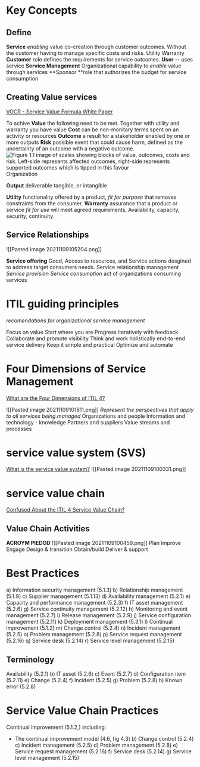 # Key Concepts
## Define
**Service** *enabling* value co-creation through customer outcomes. Without the customer having to manage specific costs and risks.
Utility
Warranty
**Customer** role defines the requirements for service outcomes.
**User** -- uses service
**Service Management** Organizational capability to *enable* value through services
**Sponsor **role that authorizes the budget for service consumption
## Creating Value services 
[VOCR - Service Value Formula White Paper](https://www.axelos.com/resource-hub/white-paper/itil-4-and-vocr-the-service-value-formula)

To achive **Value** the following need to be met. Together with utility and warranty you have value
 	**Cost** can be non-monitary terms spent on an activity or resources
	**Outcome** a result for a stakeholder enabled by one or more outputs
	**Risk**  possible event that could cause harm, defined as the uncertainty of an outcome with a negative outcome.
![Figure 1.1 image of scales showing blocks of value, outcomes, costs and risk.  Left-side represents affected outcomes, right-side represents supported outcomes which is tipped in this favour](https://eu-images.contentstack.com/v3/assets/blt0bc74001569a8a62/bltb79f104c0cd5d843/60100cea4b3bc10c1955971f/figure-1-1-itil-vocr-600x521.gif)
Organization  
	
**Output** deliverable tangible, or intangible  
	
**Utility**  functionality offered by a product, *fit for purpose* that removes constraints from the consumer.
**Warranty** assurance that a product or service *fit for use* will meet agreed requirements, Availability, capacity, security, continuity

## Service Relationships
![[Pasted image 20211109105204.png]]

**Service offering** Good, Access to resources, and Service actions desgined to address target consumers needs.
Service relationship management  
*Service provision* 
*Service consumption* act of organizations consuming services
# ITIL guiding principles
*recomendations for organizational service management*

Focus on value 
Start where you are 
Progress iteratively with feedback  
Collaborate and promote visibility
Think and work holistically  end-to-end service delivery 
Keep it simple and practical 
Optimize and automate
# Four Dimensions of Service Management
[What are the Four Dimensions of ITIL 4?](https://info.axiossystems.com/blog/what-are-the-four-dimensions-of-itil-4)

![[Pasted image 20211109101811.png]]
*Represent the perspectives that apply to all services being managed*
Organizations and people
Information and technology - knowledge 
Partners and suppliers 
Value streams and processes
# service value system (SVS)
[What is the service value system?](https://info.axiossystems.com/blog/what-is-the-itil4-service-value-system)
![[Pasted image 20211109100331.png]]
# service value chain
[Confused About the ITIL 4 Service Value Chain?](https://info.axiossystems.com/blog/itil-4-service-value-chain)

## Value Chain Activities
**ACROYM PIEDOD**
![[Pasted image 20211109100459.png]]
Plan
Improve
Engage 
Design & transition
Obtain/build 
Deliver & support 
# Best Practices
a) Information security management (5.1.3)
b) Relationship management (5.1.9)
c) Supplier management (5.1.13)
d) Availability management (5.2.1)
e) Capacity and performance management (5.2.3)
f) IT asset management (5.2.6)
g) Service continuity management (5.2.12)
h) Monitoring and event management (5.2.7)
i) Release management (5.2.9)
j) Service configuration management (5.2.11)
k) Deployment management (5.3.1)
l) Continual improvement (5.1.2)
m) Change control (5.2.4)
n) Incident management (5.2.5)
o) Problem management (5.2.8)
p) Service request management (5.2.16)
q) Service desk (5.2.14)
r) Service level management (5.2.15)
## Terminology
Availability (5.2.1)
b) IT asset (5.2.6)
c) Event (5.2.7)
d) Configuration item (5.2.11)
e) Change (5.2.4)
f) Incident (5.2.5)
g) Problem (5.2.8)
h) Known error (5.2.8)
# Service Value Chain Practices
Continual improvement (5.1.2,) including:
- The continual improvement model (4.6, fig 4.3)
b) Change control (5.2.4)
c) Incident management (5.2.5)
d) Problem management (5.2.8)
e) Service request management (5.2.16)
f) Service desk (5.2.14)
g) Service level management (5.2.15)